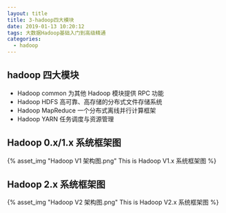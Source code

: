 ```yaml
---
layout: title
title: 3-hadoop四大模块
date: 2019-01-13 10:20:12
tags: 大数据Hadoop基础入门到高级精通
categories:
  - hadoop
---
```


## hadoop 四大模块

- Hadoop common
  为其他 Hadoop 模块提供 RPC 功能
- Hadoop HDFS
  高可靠、高存储的分布式文件存储系统
- Hadoop MapReduce
  一个分布式离线并行计算框架
- Hadoop YARN
  任务调度与资源管理

## Hadoop 0.x/1.x 系统框架图

{% asset_img "Hadoop V1 架构图.png"  This is Hadoop V1.x 系统框架图 %}

## Hadoop 2.x 系统框架图

{% asset_img "Hadoop V2 架构图.png"  This is Hadoop V2.x 系统框架图 %}
